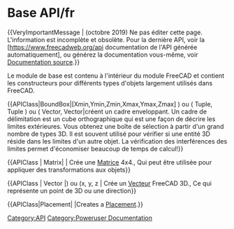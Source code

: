 # Base API/fr
 {{VeryImportantMessage | (octobre 2019) Ne pas éditer cette page. L'information est incomplète et obsolète. Pour la dernière API, voir la [https://www.freecadweb.org/api documentation de l'API générée automatiquement], ou générez la documentation vous-même, voir [Documentation source](Source_documentation/fr.md).}}

Le module de base est contenu à l\'intérieur du module FreeCAD et contient les constructeurs pour différents types d\'objets largement utilisés dans FreeCAD.


{{APIClass|BoundBox|[Xmin,Ymin,Zmin,Xmax,Ymax,Zmax] ) ou ( Tuple, Tuple ) ou ( Vector, Vector|créent un cadre enveloppant. Un cadre de délimitation est un cube orthographique qui est une façon de décrire les limites extérieures. Vous obtenez une boîte de sélection à partir d'un grand nombre de types 3D. Il est souvent utilisé pour vérifier si une entité 3D réside dans les limites d'un autre objet. La vérification des interférences des limites permet d'économiser beaucoup de temps de calcul!}}


{{APIClass | Matrix| | Crée une  [ Matrice](Matrix_API/fr.md) 4x4., Qui peut être utilisée pour appliquer des transformations aux objets}}

{{APIClass | Vector |) ou (x, y, z | Crée un  [ Vecteur](Vector_API/fr.md) FreeCAD 3D., Ce qui représente un point de 3D ou une direction}}


{{APIClass|Placement| |Creates a [Placement](Placement_API.md).}}


 

[Category:API](Category:API.md) [Category:Poweruser Documentation](Category:Poweruser_Documentation.md)
